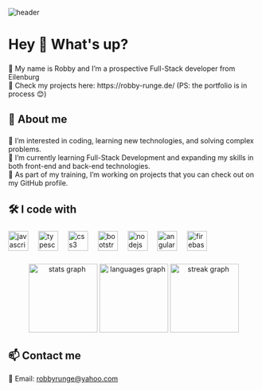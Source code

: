 ![header](https://capsule-render.vercel.app/api?type=waving&height=200&color=97ba01&text=Robby%20Runge&fontAlign=50&fontAlignY=36&animation=twinkling&reversal=false&descAlign=50)

###

<h1 align="left">Hey 👋 What's up?</h1>

###

<p align="left">📍 My name is Robby and I’m a prospective Full-Stack developer from Eilenburg<br> 📁 Check my projects here: https://robby-runge.de/ (PS: the portfolio is in process 😊)</p>

###

<h2 align="left">📌 About me</h2>

###

<p align="left">👀 I’m interested in coding, learning new technologies, and solving complex problems.<br>🌱 I’m currently learning Full-Stack Development and expanding my skills in both front-end and back-end technologies.<br> 💞️ As part of my training, I’m working on projects that you can check out on my GitHub profile.<br>

###

<h2 align="left">🛠️ I code with</h2>

###

<div align="left", display="flex">
  <img src="https://cdn.jsdelivr.net/gh/devicons/devicon/icons/javascript/javascript-original.svg" height="40" alt="javascript logo"  />
  <img width="12" />
  <img src="https://cdn.jsdelivr.net/gh/devicons/devicon/icons/typescript/typescript-original.svg" height="40" alt="typescript logo"  />
  <img width="12" />
  <img src="https://cdn.jsdelivr.net/gh/devicons/devicon/icons/css3/css3-original.svg" height="40" alt="css3 logo"  />
  <img width="12" />
  <img src="https://cdn.jsdelivr.net/gh/devicons/devicon/icons/bootstrap/bootstrap-original.svg" height="40" alt="bootstrap logo"  />
  <img width="12" />
  <img src="https://cdn.jsdelivr.net/gh/devicons/devicon/icons/nodejs/nodejs-original.svg" height="40" alt="nodejs logo"  />
  <img width="12" />
  <img src="https://cdn.jsdelivr.net/gh/devicons/devicon/icons/angularjs/angularjs-original.svg" height="40" alt="angularjs logo"  />
  <img width="12" />
  <img src="https://cdn.jsdelivr.net/gh/devicons/devicon/icons/firebase/firebase-plain.svg" height="40" alt="firebase logo"  />
</div>

###

<div align="center">
  <img src="https://github-readme-stats.vercel.app/api?username=RobbyRunge&hide_title=false&hide_rank=false&show_icons=true&include_all_commits=true&count_private=true&disable_animations=false&theme=merko&locale=en&hide_border=false&order=1" height="138" alt="stats graph"  />
  <img src="https://github-readme-stats.vercel.app/api/top-langs?username=RobbyRunge&locale=en&hide_title=false&layout=compact&card_width=320&langs_count=4&theme=merko&hide_border=false&order=2" height="138" alt="languages graph"  />
  <img src="https://streak-stats.demolab.com?user=RobbyRunge&locale=en&mode=daily&theme=merko&hide_border=false&border_radius=5&order=3" height="138" alt="streak graph"  />
</div>

###

<h2 align="left">📫 Contact me</h2>

📧 Email: [robbyrunge@yahoo.com](mailto:robbyrunge@yahoo.com)



<!---
RobbyRunge/RobbyRunge is a ✨ special ✨ repository because its `README.md` (this file) appears on your GitHub profile.
You can click the Preview link to take a look at your changes.
--->
